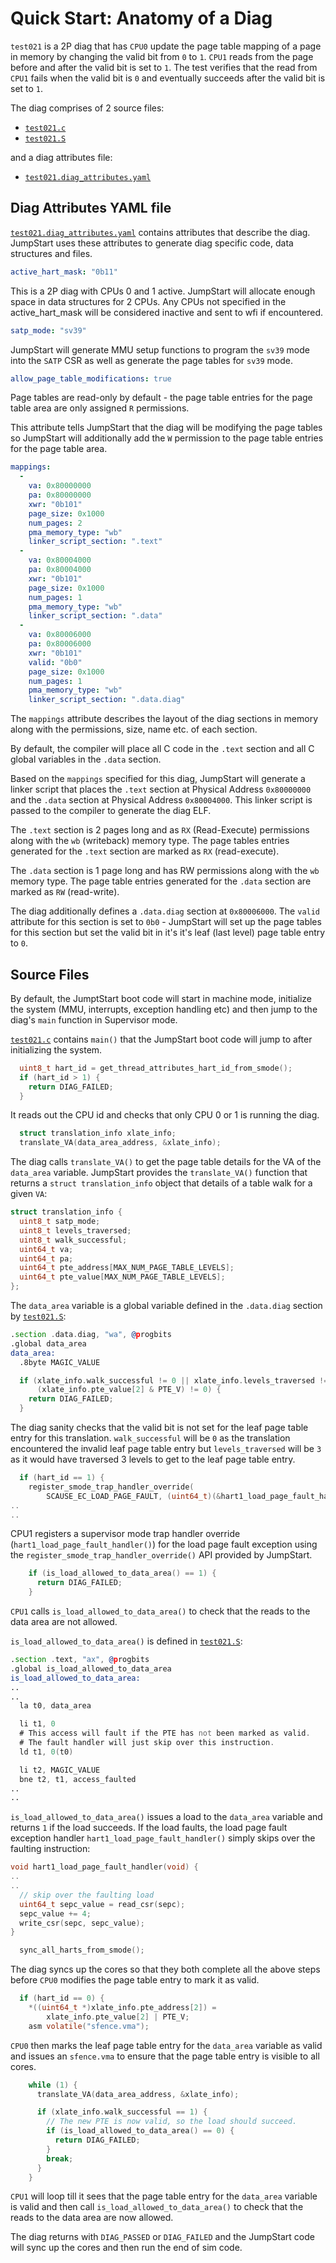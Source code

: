 <!--
SPDX-FileCopyrightText: 2023 - 2024 Rivos Inc.

SPDX-License-Identifier: Apache-2.0
-->

# Quick Start: Anatomy of a Diag

`test021` is a 2P diag that has `CPU0` update the page table mapping of a page in memory by changing the valid bit from `0` to `1`. `CPU1` reads from the page before and after the valid bit is set to `1`. The test verifies that the read from `CPU1` fails when the valid bit is `0` and eventually succeeds after the valid bit is set to `1`.

The diag comprises of 2 source files:
* [`test021.c`](../tests/common/test021.c)
* [`test021.S`](../tests/common/test021.S)

and a diag attributes file:
* [`test021.diag_attributes.yaml`](../tests/common/test021.diag_attributes.yaml)

## Diag Attributes YAML file

[`test021.diag_attributes.yaml`](../tests/common/test021.diag_attributes.yaml) contains attributes that describe the diag. JumpStart uses these attributes to generate diag specific code, data structures and files.

```yaml
active_hart_mask: "0b11"
```
This is a 2P diag with CPUs 0 and 1 active. JumpStart will allocate enough space in data structures for 2 CPUs. Any CPUs not specified in the active_hart_mask will be considered inactive and sent to wfi if encountered.

```yaml
satp_mode: "sv39"
```
JumpStart will generate MMU setup functions to program the `sv39` mode into the `SATP` CSR as well as generate the page tables for `sv39` mode.

```yaml
allow_page_table_modifications: true
```
Page tables are read-only by default - the page table entries for the page table area are only assigned `R` permissions.

This attribute tells JumpStart that the diag will be modifying the page tables so JumpStart will additionally add the `W` permission to the page table entries for the page table area.


```yaml
mappings:
  -
    va: 0x80000000
    pa: 0x80000000
    xwr: "0b101"
    page_size: 0x1000
    num_pages: 2
    pma_memory_type: "wb"
    linker_script_section: ".text"
  -
    va: 0x80004000
    pa: 0x80004000
    xwr: "0b101"
    page_size: 0x1000
    num_pages: 1
    pma_memory_type: "wb"
    linker_script_section: ".data"
  -
    va: 0x80006000
    pa: 0x80006000
    xwr: "0b101"
    valid: "0b0"
    page_size: 0x1000
    num_pages: 1
    pma_memory_type: "wb"
    linker_script_section: ".data.diag"
```

The `mappings` attribute describes the layout of the diag sections in memory along with the permissions, size, name etc. of each section.

By default, the compiler will place all C code in the `.text` section and all C global variables in the `.data` section.

Based on the `mappings` specified for this diag, JumpStart will generate a linker script that places the `.text` section at Physical Address `0x80000000` and the `.data` section at Physical Address  `0x80004000`. This linker script is passed to the compiler to generate the diag ELF.

The `.text` section is 2 pages long and as `RX` (Read-Execute) permissions along with the `wb` (writeback) memory type. The page tables entries generated for the `.text` section are marked as `RX` (read-execute).

The `.data` section is 1 page long and has RW permissions along with the `wb` memory type. The page table entries generated for the `.data` section are marked as `RW` (read-write).

The diag additionally defines a `.data.diag` section at `0x80006000`. The `valid` attribute for this section is set to `0b0` - JumpStart will set up the page tables for this section but set the valid bit in it's it's leaf (last level) page table entry to `0`.

## Source Files

By default, the JumptStart boot code will start in machine mode, initialize the system (MMU, interrupts, exception handling etc) and then jump to the diag's `main` function in Supervisor mode.

[`test021.c`](../tests/common/test021.c) contains `main()` that the JumpStart boot code will jump to after initializing the system.

```c
  uint8_t hart_id = get_thread_attributes_hart_id_from_smode();
  if (hart_id > 1) {
    return DIAG_FAILED;
  }
```

It reads out the CPU id and checks that only CPU 0 or 1 is running the diag.

```c
  struct translation_info xlate_info;
  translate_VA(data_area_address, &xlate_info);
```

The diag calls `translate_VA()` to get the page table details for the VA of the `data_area` variable. JumpStart provides the `translate_VA()` function that returns a `struct translation_info` object that details of a table walk for a given `VA`:

```c
struct translation_info {
  uint8_t satp_mode;
  uint8_t levels_traversed;
  uint8_t walk_successful;
  uint64_t va;
  uint64_t pa;
  uint64_t pte_address[MAX_NUM_PAGE_TABLE_LEVELS];
  uint64_t pte_value[MAX_NUM_PAGE_TABLE_LEVELS];
};
```

The `data_area` variable is a global variable defined in the `.data.diag` section by [`test021.S`](../tests/common/test021.S):

```asm
.section .data.diag, "wa", @progbits
.global data_area
data_area:
  .8byte MAGIC_VALUE
```

```c
  if (xlate_info.walk_successful != 0 || xlate_info.levels_traversed != 3 ||
      (xlate_info.pte_value[2] & PTE_V) != 0) {
    return DIAG_FAILED;
  }
```

The diag sanity checks that the valid bit is not set for the leaf page table entry for this translation. `walk_successful` will be `0` as the translation encountered the invalid leaf page table entry but `levels_traversed` will be `3` as it would have traversed 3 levels to get to the leaf page table entry.

```c
  if (hart_id == 1) {
    register_smode_trap_handler_override(
        SCAUSE_EC_LOAD_PAGE_FAULT, (uint64_t)(&hart1_load_page_fault_handler));
..
..
```

CPU1 registers a supervisor mode trap handler override (`hart1_load_page_fault_handler()`) for the load page fault exception using the `register_smode_trap_handler_override()` API provided by JumpStart.

```c
    if (is_load_allowed_to_data_area() == 1) {
      return DIAG_FAILED;
    }
```

`CPU1` calls `is_load_allowed_to_data_area()` to check that the reads to the data area are not allowed.

`is_load_allowed_to_data_area()` is defined in [`test021.S`](../tests/common/test021.S):

```asm
.section .text, "ax", @progbits
.global is_load_allowed_to_data_area
is_load_allowed_to_data_area:
..
..
  la t0, data_area

  li t1, 0
  # This access will fault if the PTE has not been marked as valid.
  # The fault handler will just skip over this instruction.
  ld t1, 0(t0)

  li t2, MAGIC_VALUE
  bne t2, t1, access_faulted
..
..
```
`is_load_allowed_to_data_area()` issues a load to the `data_area` variable and returns `1` if the load succeeds. If the load faults, the load page fault exception handler `hart1_load_page_fault_handler()` simply skips over the faulting instruction:

```c
void hart1_load_page_fault_handler(void) {
..
..
  // skip over the faulting load
  uint64_t sepc_value = read_csr(sepc);
  sepc_value += 4;
  write_csr(sepc, sepc_value);
}
```

```c
  sync_all_harts_from_smode();
```

The diag syncs up the cores so that they both complete all the above steps before `CPU0` modifies the page table entry to mark it as valid.

```c
  if (hart_id == 0) {
    *((uint64_t *)xlate_info.pte_address[2]) =
        xlate_info.pte_value[2] | PTE_V;
    asm volatile("sfence.vma");
```

`CPU0` then marks the leaf page table entry for the `data_area` variable as valid and issues an `sfence.vma` to ensure that the page table entry is visible to all cores.

```c
    while (1) {
      translate_VA(data_area_address, &xlate_info);

      if (xlate_info.walk_successful == 1) {
        // The new PTE is now valid, so the load should succeed.
        if (is_load_allowed_to_data_area() == 0) {
          return DIAG_FAILED;
        }
        break;
      }
    }
```

`CPU1` will loop till it sees that the page table entry for the `data_area` variable is valid and then call `is_load_allowed_to_data_area()` to check that the reads to the data area are now allowed.

The diag returns with `DIAG_PASSED` or `DIAG_FAILED` and the JumpStart code will sync up the cores and then run the end of sim code.

